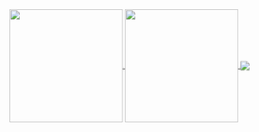 <!--
**bigdragon0610/bigdragon0610** is a ✨ _special_ ✨ repository because its `README.md` (this file) appears on your GitHub profile.

Here are some ideas to get you started:

- 🔭 I’m currently working on ...
- 🌱 I’m currently learning ...
- 👯 I’m looking to collaborate on ...
- 🤔 I’m looking for help with ...
- 💬 Ask me about ...
- 📫 How to reach me: ...
- 😄 Pronouns: ...
- ⚡ Fun fact: ...
-->

<a href="https://github.com/anuraghazra/github-readme-stats">
  <img align="center" height="200px" src="https://github-readme-stats.vercel.app/api?username=bigdragon0610&show_icons=true&theme=react" />
</a>

<a href="https://github.com/anuraghazra/convoychat">
  <img align="center" height="200px" src="https://github-readme-stats.vercel.app/api/top-langs/?username=bigdragon0610&layout=compact&theme=react&hide=html,css,cmake,hack" />
</a>

<a href="https://github.com/bigdragon0610/react-todo">
  <img align="center" src="https://github-readme-stats.vercel.app/api/pin/?username=bigdragon0610&repo=react-todo&theme=react" />
</a>
